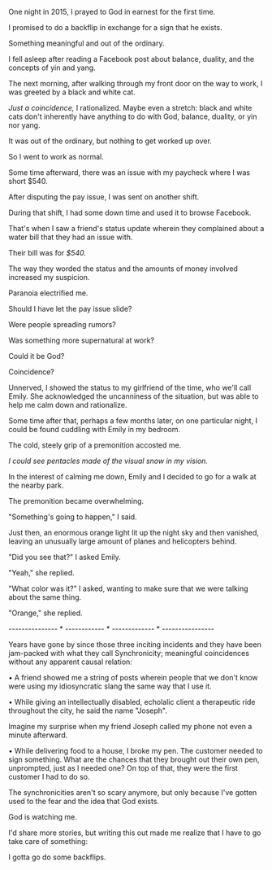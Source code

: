 One night in 2015, I prayed to God in earnest for the first time. 
 

I promised to do a backflip in exchange for a sign that he exists. 


Something meaningful and out of the ordinary. 

 
I fell asleep after reading a Facebook post about balance, duality, and the concepts of yin and yang. 
 

The next morning, after walking through my front door on the way to work, I was greeted by a black and white cat.

 
*Just a coincidence,* I rationalized. Maybe even a stretch: black and white cats don't inherently have anything to do with God, balance, duality, or yin nor yang. 
 

It was out of the ordinary, but nothing to get worked up over. 


So I went to work as normal. 
 

Some time afterward, there was an issue with my paycheck where I was short $540. 

 
After disputing the pay issue, I was sent on another shift. 
 

During that shift, I had some down time and used it to browse Facebook. 
 

That's when I saw a friend's status update wherein they complained about a water bill that they had an issue with. 
 

Their bill was for *$540.*


The way they worded the status and the amounts of money involved increased my suspicion. 
 

Paranoia electrified me. 
 

Should I have let the pay issue slide? 


Were people spreading rumors? 
 

Was something more supernatural at work? 
 

Could it be God? 
 

Coincidence?
 

Unnerved, I showed the status to my girlfriend of the time, who we'll call Emily. She acknowledged the uncanniness of the situation, but was able to help me calm down and rationalize. 
 

Some time after that, perhaps a few months later, on one particular night, I could be found cuddling with Emily in my bedroom. 
 

The cold, steely grip of a premonition accosted me. 
 

*I could see pentacles made of the visual snow in my vision.*
 

In the interest of calming me down, Emily and I decided to go for a walk at the nearby park. 
 

The premonition became overwhelming. 
 

"Something's going to happen," I said. 
 

Just then, an enormous orange light lit up the night sky and then vanished, leaving an unusually large amount of planes and helicopters behind.
 

"Did you see that?" I asked Emily. 


"Yeah," she replied. 
 

"What color was it?" I asked, wanting to make sure that we were talking about the same thing. 
 

"Orange," she replied. 
 
--------------- * ------------ * ------------- * ----------------

Years have gone by since those three inciting incidents and they have been jam-packed with what they call Synchronicity; meaningful coincidences without any apparent causal relation:
 

• A friend showed me a string of posts wherein people that we don't know were using my idiosyncratic slang the same way that I use it. 
 

• While giving an intellectually disabled, echolalic client a therapeutic ride throughout the city, he said the name "Joseph". 
 
Imagine my surprise when my friend Joseph called my phone not even a minute afterward. 
 

• While delivering food to a house, I broke my pen. The customer needed to sign something. What are the chances that they brought out their own pen, unprompted, just as I needed one? On top of that, they were the first customer I had to do so. 
  

The synchronicities aren't so scary anymore, but only because I've gotten used to the fear and the idea that God exists. 
 

God is watching me. 
 

I'd share more stories, but writing this out made me realize that I have to go take care of something:
 

I gotta go do some backflips.